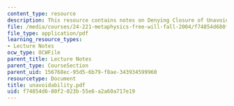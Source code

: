 ```yaml
---
content_type: resource
description: This resource contains notes on Denying Closure of Unavoidability.
file: /media/courses/24-221-metaphysics-free-will-fall-2004/f74854d680f2023b55e6a2a60a717e19_unavoidability.pdf
file_type: application/pdf
learning_resource_types:
- Lecture Notes
ocw_type: OCWFile
parent_title: Lecture Notes
parent_type: CourseSection
parent_uid: 156768ec-95d5-6b79-f8ae-343934599960
resourcetype: Document
title: unavoidability.pdf
uid: f74854d6-80f2-023b-55e6-a2a60a717e19
---
```

